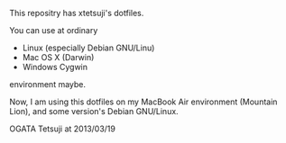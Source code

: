 This repositry has xtetsuji's dotfiles.

You can use at ordinary 

- Linux (especially Debian GNU/Linu)
- Mac OS X (Darwin)
- Windows Cygwin

environment maybe.

Now, I am using this dotfiles on my MacBook Air environment (Mountain Lion),
and some version's Debian GNU/Linux.

OGATA Tetsuji at 2013/03/19
